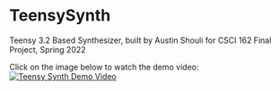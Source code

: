 # TeensySynth
Teensy 3.2 Based Synthesizer, built by Austin Shouli for CSCI 162 Final Project, Spring 2022


Click on the image below to watch the demo video: 
[![Teensy Synth Demo Video](https://img.youtube.com/vi/Cy7KpSJDnLg/maxresdefault.jpg)](https://youtu.be/Cy7KpSJDnLg "Teensy Synth Demo Video")

